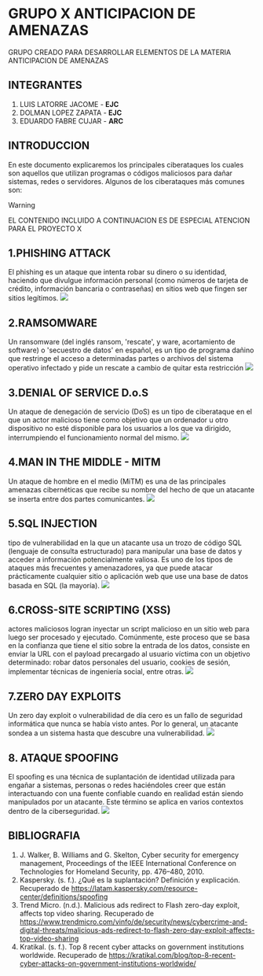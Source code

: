 # GRUPO X ANTICIPACION DE AMENAZAS
GRUPO CREADO PARA DESARROLLAR ELEMENTOS DE LA MATERIA ANTICIPACION DE AMENAZAS
## INTEGRANTES
1. LUIS LATORRE JACOME - **EJC**
2. DOLMAN LOPEZ ZAPATA - **EJC**
3. EDUARDO FABRE CUJAR - **ARC**
## INTRODUCCION
En este documento explicaremos los principales ciberataques los cuales son aquellos que utilizan programas o códigos maliciosos para dañar sistemas, redes o servidores. Algunos de los ciberataques más comunes son:
>[!WARNING]
>EL CONTENIDO INCLUIDO A CONTINUACION ES DE ESPECIAL ATENCION PARA EL PROYECTO X
## 1.PHISHING ATTACK
El phishing es un ataque que intenta robar su dinero o su identidad, haciendo que divulgue información personal (como números de tarjeta de crédito, información bancaria o contraseñas) en sitios web que fingen ser sitios legítimos.
![](https://easydmarc.com/blog/wp-content/webp-express/webp-images/doc-root/wp-content/uploads/2019/10/Screen-Shot-2019-10-02-at-09.51.09.png.webp)
## 2.RAMSOMWARE
Un ransomware (del inglés ransom, 'rescate', y ware, acortamiento de software) o 'secuestro de datos' en español, es un tipo de programa dañino que restringe el acceso a determinadas partes o archivos del sistema operativo infectado y pide un rescate a cambio de quitar esta restricción
![](https://securityintelligence.com/wp-content/webp-express/webp-images/doc-root/wp-content/uploads/2018/09/si-ransomware-101-feature.png.webp)
## 3.DENIAL OF SERVICE D.o.S
Un ataque de denegación de servicio (DoS) es un tipo de ciberataque en el que un actor malicioso tiene como objetivo que un ordenador u otro dispositivo no esté disponible para los usuarios a los que va dirigido, interrumpiendo el funcionamiento normal del mismo.
![](https://www.spanning.com/blog/denial-of-service-attacks-web-based-application-security-part-7/denial-of-service-attack-example.png)
## 4.MAN IN THE MIDDLE - MITM
Un ataque de hombre en el medio (MiTM) es una de las principales amenazas cibernéticas que recibe su nombre del hecho de que un atacante se inserta entre dos partes comunicantes.
![](https://www.infobae.com/resizer/v2/HUGODIYMI5DQZBNW7HFUZJHLYY.png?auth=4e949afeb39169ecf5bebf3a77abe6c85e37bc409342365f655caf97bd4ca812&smart=true&width=992&height=606&quality=85)
## 5.SQL INJECTION
 tipo de vulnerabilidad en la que un atacante usa un trozo de código SQL (lenguaje de consulta estructurado) para manipular una base de datos y acceder a información potencialmente valiosa. Es uno de los tipos de ataques más frecuentes y amenazadores, ya que puede atacar prácticamente cualquier sitio o aplicación web que use una base de datos basada en SQL (la mayoría).
![](https://www.spanning.com/blog/sql-injection-attacks-web-based-application-security-part-4/SQL-injection-attack-example.png)
## 6.CROSS-SITE SCRIPTING (XSS)
 actores maliciosos logran inyectar un script malicioso en un sitio web para luego ser procesado y ejecutado. Comúnmente, este proceso que se basa en la confianza que tiene el sitio sobre la entrada de los datos, consiste en enviar la URL con el payload precargado al usuario víctima con un objetivo determinado: robar datos personales del usuario, cookies de sesión, implementar técnicas de ingeniería social, entre otras.
![](https://www.spanning.com/blog/cross-site-scripting-web-based-application-security-part-3/cross-site-scripting-example.png)
## 7.ZERO DAY EXPLOITS
Un zero day exploit o vulnerabilidad de día cero es un fallo de seguridad informática que nunca se había visto antes. Por lo general, un atacante sondea a un sistema hasta que descubre una vulnerabilidad.
![](https://documents.trendmicro.com/images/tex/articles/flash-zero-day-chain.jpg)
## 8. ATAQUE SPOOFING 
El spoofing es una técnica de suplantación de identidad utilizada para engañar a sistemas, personas o redes haciéndoles creer que están interactuando con una fuente confiable cuando en realidad están siendo manipulados por un atacante. Este término se aplica en varios contextos dentro de la ciberseguridad.
![](https://celltrackingapps.com/wp-content/uploads/2023/05/types-of-spoofing-1024x634.png)
## BIBLIOGRAFIA
1. J. Walker, B. Williams and G. Skelton, Cyber security for emergency management, Proceedings of the IEEE International Conference on Technologies for Homeland Security, pp. 476–480, 2010.
2. Kaspersky. (s. f.). ¿Qué es la suplantación? Definición y explicación. Recuperado de https://latam.kaspersky.com/resource-center/definitions/spoofing
3. Trend Micro. (n.d.). Malicious ads redirect to Flash zero-day exploit, affects top video sharing. Recuperado de https://www.trendmicro.com/vinfo/de/security/news/cybercrime-and-digital-threats/malicious-ads-redirect-to-flash-zero-day-exploit-affects-top-video-sharing
4. Kratikal. (s. f.). Top 8 recent cyber attacks on government institutions worldwide. Recuperado de https://kratikal.com/blog/top-8-recent-cyber-attacks-on-government-institutions-worldwide/

